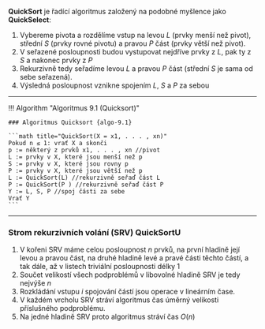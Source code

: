 

**QuickSort** je řadící algoritmus založený na podobné myšlence jako
**QuickSelect**:

1. Vybereme pivota a rozdělíme vstup na levou $L$ (prvky menší než
pivot), střední $S$ (prvky rovné pivotu) a pravou $P$ část (prvky
větší než pivot).
2. V seřazené posloupnosti budou vystupovat nejdříve prvky z $L$, pak ty z $S$ a nakonec prvky z $P$
3. Rekurzivně tedy seřadíme levou $L$ a pravou $P$ část (střední $S$ je sama od sebe seřazená).
4. Výsledná posloupnost vznikne spojením $L$, $S$ a $P$ za sebou 

---

<a id=algo-9.1></a>
!!! Algorithm "Algoritmus 9.1 (Quicksort)"

    ### Algoritmus Quicksort {algo-9.1}

    ```math title="QuickSort(X = x1, . . . , xn)"
    Pokud n ≤ 1: vrať X a skonči
    p := některý z prvků x1, . . . , xn //pivot
    L := prvky v X, které jsou menší než p
    S := prvky v X, které jsou rovny p
    P := prvky v X, které jsou větší než p
    L := QuickSort(L) //rekurzivně seřaď část L
    P := QuickSort(P ) //rekurzivně seřaď část P
    Y := L, S, P //spoj části za sebe
    Vrať Y
    ```

--- 

### Strom rekurzivních volání (SRV) QuickSortU

1. V kořeni SRV máme celou posloupnost $n$ prvků, na první hladině
její levou a pravou část, na druhé hladině levé a pravé části
těchto částí, a tak dále, až v listech triviální posloupnosti délky $1$
2. Součet velikostí všech podproblémů v libovolné hladině SRV je
tedy nejvýše $n$
3. Rozkládání vstupu $i$ spojování částí jsou operace v lineárním
čase.
4. V každém vrcholu SRV stráví algoritmus čas úměrný velikosti
příslušného podproblému.
5. Na jedné hladině SRV proto algoritmus stráví čas $O(n)$
